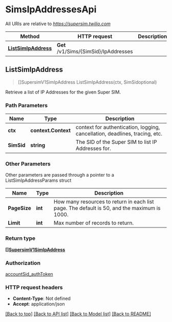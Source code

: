# SimsIpAddressesApi

All URIs are relative to *https://supersim.twilio.com*

Method | HTTP request | Description
------------- | ------------- | -------------
[**ListSimIpAddress**](SimsIpAddressesApi.md#ListSimIpAddress) | **Get** /v1/Sims/{SimSid}/IpAddresses | 



## ListSimIpAddress

> []SupersimV1SimIpAddress ListSimIpAddress(ctx, SimSidoptional)



Retrieve a list of IP Addresses for the given Super SIM.

### Path Parameters


Name | Type | Description
------------- | ------------- | -------------
**ctx** | **context.Context** | context for authentication, logging, cancellation, deadlines, tracing, etc.
**SimSid** | **string** | The SID of the Super SIM to list IP Addresses for.

### Other Parameters

Other parameters are passed through a pointer to a ListSimIpAddressParams struct


Name | Type | Description
------------- | ------------- | -------------
**PageSize** | **int** | How many resources to return in each list page. The default is 50, and the maximum is 1000.
**Limit** | **int** | Max number of records to return.

### Return type

[**[]SupersimV1SimIpAddress**](SupersimV1SimIpAddress.md)

### Authorization

[accountSid_authToken](../README.md#accountSid_authToken)

### HTTP request headers

- **Content-Type**: Not defined
- **Accept**: application/json

[[Back to top]](#) [[Back to API list]](../README.md#documentation-for-api-endpoints)
[[Back to Model list]](../README.md#documentation-for-models)
[[Back to README]](../README.md)

